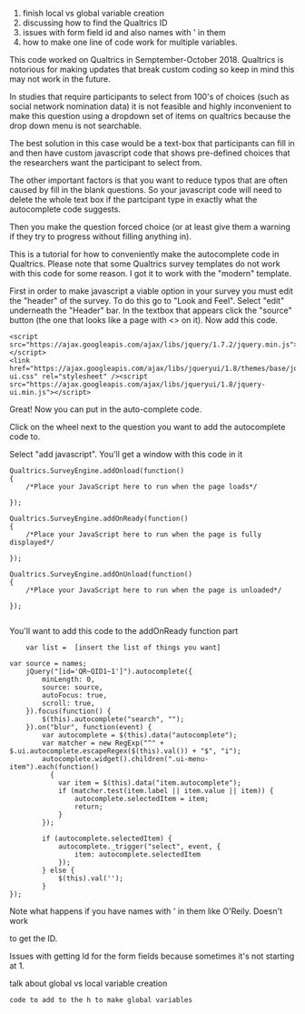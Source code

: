 1. finish local vs global variable creation 
2. discussing how to find the Qualtrics ID
3. issues with form field id and also names with ' in them
4. how to make one line of code work for multiple variables. 






This code worked on Qualtrics in Semptember-October 2018. Qualtrics is notorious for making updates that break custom coding so keep in mind this may not work in the future. 

In studies that require participants to select from 100's of choices (such as social network nomination data) it is not feasible and highly inconvenient to make this question using a dropdown set of items on qualtrics because the drop down menu is not searchable.

The best solution in this case would be a text-box that participants can fill in and then have custom javascript code that shows pre-defined choices that the researchers want the participant to select from. 

The other important factors is that you want to reduce typos that are often caused by fill in the blank questions. So your javascript code will need to delete the whole text box if the partcipant type in exactly what the autocomplete code suggests. 

Then you make the question forced choice (or at least give them a warning if they try to progress without filling anything in). 

This is a tutorial for how to conveniently make the autocomplete code in Qualtrics. 
Please note that some Qualtrics survey templates do not work with this code for some reason. I got it to work with the "modern" template.


First in order to make javascript a viable option in your survey you must edit the "header" of the survey. To do this go to 
"Look and Feel". Select "edit" underneath the "Header" bar. In the textbox that appears click the "source" button (the one that looks like a page with <> on it). Now add this code. 


```
<script src="https://ajax.googleapis.com/ajax/libs/jquery/1.7.2/jquery.min.js"></script>
<link href="https://ajax.googleapis.com/ajax/libs/jqueryui/1.8/themes/base/jquery-ui.css" rel="stylesheet" /><script src="https://ajax.googleapis.com/ajax/libs/jqueryui/1.8/jquery-ui.min.js"></script>
```

Great! Now you can put in the auto-complete code. 

Click on the wheel next to the question you want to add the autocomplete code to. 

Select "add javascript". You'll get a window with this code in it 

```
Qualtrics.SurveyEngine.addOnload(function()
{
	/*Place your JavaScript here to run when the page loads*/

});

Qualtrics.SurveyEngine.addOnReady(function()
{
	/*Place your JavaScript here to run when the page is fully displayed*/

});

Qualtrics.SurveyEngine.addOnUnload(function()
{
	/*Place your JavaScript here to run when the page is unloaded*/

});


```

You'll want to add this code to the addOnReady function part

```
	var list =  [insert the list of things you want]

var source = names;
	jQuery("[id='QR~QID1~1']").autocomplete({
        minLength: 0,
        source: source,
        autoFocus: true,
        scroll: true,
    }).focus(function() {
        $(this).autocomplete("search", "");
    }).on("blur", function(event) {
		var autocomplete = $(this).data("autocomplete");
        var matcher = new RegExp("^" + $.ui.autocomplete.escapeRegex($(this).val()) + "$", "i");
        autocomplete.widget().children(".ui-menu-item").each(function() 
          {
            var item = $(this).data("item.autocomplete");
            if (matcher.test(item.label || item.value || item)) {
                autocomplete.selectedItem = item;
                return;
            }
        });

        if (autocomplete.selectedItem) {
            autocomplete._trigger("select", event, {
                item: autocomplete.selectedItem
            });
        } else {
            $(this).val('');
        }	
});

```
Note what happens if you have names with ' in them like O'Reily. 
Doesn't work 

to get the ID. 

Issues with getting Id for the form fields because sometimes it's not starting at 1. 






talk about global vs local variable creation 
```
code to add to the h to make global variables 
```


